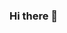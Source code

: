 ### Hi there 👋

<!--
**kaisinishe/kaisinishe** is a ✨ _special_ ✨ repository because its `README.md` (this file) appears on your GitHub profile.

Here are some ideas to get you started:

- 🌱 I’m currently learning Artificial Intelligence at JKU Linz
- 👯 I’m looking to collaborate on creating some environmentally friendly and modern IT solutions
- 🤔 I’m looking for help with learning how to programm
- 💬 Ask me about Data Analysis and Medical Research
- 📫 How to reach me: https://www.linkedin.com/in/kaisinishe/
- 😄 Pronouns: she/her
- ⚡ Fun fact: I have a houseplant - ficus Vladimir
-->
